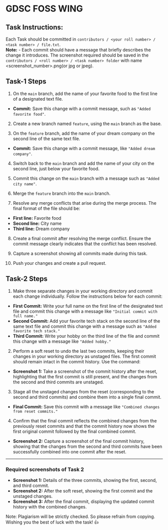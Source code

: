 # GDSC FOSS WING
## Task Instructions:
Each Task should be committed in `contributors / <your roll number> / <task number> / file.txt`. <br>
**Note:** -  Each commit should have a message that briefly describes the change it introduces. The screenshot required should be saved in the `contributors / <roll number> / <task number> folder` with name <screenshot_number>.png(or jpg or jpeg).
          
## Task-1 Steps

1.  On the `main` branch, add the name of your favorite food to the first line of a designated text file.
   - **Commit:** Save this change with a commit message, such as `"Added favorite food"`.

2.  Create a new branch named `feature`, using the `main` branch as the base.

3.  On the `feature` branch, add the name of your dream company on the second line of the same text file.
   - **Commit:** Save this change with a commit message, like `"Added dream company"`.

4.  Switch back to the `main` branch and add the name of your city on the second line, just below your favorite food.

5.  Commit this change on the `main` branch with a message such as `"Added city name"`.

6.  Merge the `feature` branch into the `main` branch.

7.  Resolve any merge conflicts that arise during the merge process. The final format of the file should be:
   - **First line:** Favorite food
   - **Second line:** City name
   - **Third line:** Dream company

8.  Create a final commit after resolving the merge conflict. Ensure the commit message clearly indicates that the conflict has been resolved.

9.  Capture a screenshot showing all commits made during this task.

10. Push your changes and create a pull request.



## Task-2 Steps

1.  Make three separate changes in your working directory and commit each change individually. Follow the instructions below for each commit:
   - **First Commit:** Write your full name on the first line of the designated text file and commit this change with a message like `"Initial commit with full name."`
   - **Second Commit:** Add your favorite tech stack on the second line of the same text file and commit this change with a message such as `"Added favorite tech stack."`
   - **Third Commit:** Write your hobby on the third line of the file and commit this change with a message like `"Added hobby."`

2.  Perform a soft reset to undo the last two commits, keeping their changes in your working directory as unstaged files. The first commit should remain intact in the commit history. Use the command:
   - **Screenshot 1:** Take a screenshot of the commit history after the reset, highlighting that the first commit is still present, and the changes from the second and third commits are unstaged.

3.  Stage all the unstaged changes from the reset (corresponding to the second and third commits) and combine them into a single final commit.
   - **Final Commit:** Save this commit with a message like `"Combined changes from reset commits."`

4.  Confirm that the final commit reflects the combined changes from the previously reset commits and that the commit history now shows the first original commit followed by the final combined commit.
   - **Screenshot 2:** Capture a screenshot of the final commit history, showing that the changes from the second and third commits have been successfully combined into one commit after the reset.

---

### Required screenshots of Task 2

- **Screenshot 1:** Details of the three commits, showing the first, second, and third commit.
- **Screenshot 2:** After the soft reset, showing the first commit and the unstaged changes.
- **Screenshot 3:** After the final commit, displaying the updated commit history with the combined changes.

Note: Plagiarism will be strictly checked. So please refrain from copying. 
Wishing you the best of luck with the task! 👍
